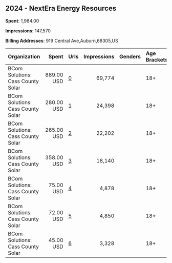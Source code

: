 ## 2024 - NextEra Energy Resources 
**Spent**: 1,984.00

**Impressions**: 147,570

**Billing Addresses**: 919 Central Ave,Auburn,68305,US

|Organization|Spent|Urls|Impressions|Genders|Age Brackets|Country Codes|
|:---|---:|:---|---:|:---|:---|:---|
|BCom Solutions: Cass County Solar|889.00 USD|[0](https://www.snap.com/political-ads/asset/29ac575137411ef86f548ce2fe326c668022091ce7d6623ba7f2bb92d542a801?mediaType=png)|69,774||18+|united states|
|BCom Solutions: Cass County Solar|280.00 USD|[1](https://www.snap.com/political-ads/asset/c4dd96ef99d4a09164ce92d7cfac345e84362b2c9e8e07d022074e46bfc8ac4d?mediaType=png)|24,398||18+|united states|
|BCom Solutions: Cass County Solar|265.00 USD|[2](https://www.snap.com/political-ads/asset/506f5d2c197005d3c03064c00af544537cbe27737634b309d64205d73079bfa7?mediaType=mp4)|22,202||18+|united states|
|BCom Solutions: Cass County Solar|358.00 USD|[3](https://www.snap.com/political-ads/asset/e075002c997901d24eb9c8c83c19603e0cf0d54dd0c63e77d9dd6725720afdeb?mediaType=mp4)|18,140||18+|united states|
|BCom Solutions: Cass County Solar|75.00 USD|[4](https://www.snap.com/political-ads/asset/df7352a9b0e337827ba9f8c829a8514da604237d79b09b9db335e81b9fed5682?mediaType=png)|4,878||18+|united states|
|BCom Solutions: Cass County Solar|72.00 USD|[5](https://www.snap.com/political-ads/asset/42327d5ec01c69ac77d1f91c0e74f089b1abbdb3341644e49fc79ebdf029dfd7?mediaType=png)|4,850||18+|united states|
|BCom Solutions: Cass County Solar|45.00 USD|[6](https://www.snap.com/political-ads/asset/59c9dac8055cd756dc4c85bd661350ef13a2030f0e531e04ef0b634c542eebf4?mediaType=png)|3,328||18+|united states|
